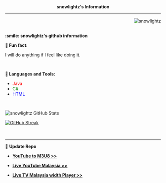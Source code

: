 <div align="center"><strong>snowlightz's Information</strong></div>
  <hr>
  <p align="right"><img src="https://komarev.com/ghpvc/?username=snowlightz&label=Views&color=0e75b6&style=flat" alt="snowlightz"></p>
  <br>
  <strong>:smile: snowlightz's github information</strong>
  <br>

  <b>🔗 Fun fact:</b> <p>I will do anything if I feel like doing it.</p>
  <br>

  <b>🔧 Languages and Tools:</b>
  - <a target="_blank" rel="noreferrer" style="color: red;">Java</a> 
  - <a target="_blank" rel="noreferrer" style="color: green;">C#</a>
  - <a target="_blank" rel="noreferrer" style="color: blue;">HTML</a>

  <br>

  ![snowlightz GitHub Stats](https://stats.hyochan.dev/api/github-stats-advanced?login=snowlightz)

  [![GitHub Streak](https://github-readme-streak-stats.herokuapp.com/?user=snowlightz&show_icon=true&locale=en&theme=github-dark-blue)](https://git.io/streak-stats)

  <br>
  <hr>

  🔗 <b>Update Repo</b>

  - **[YouTube to M3U8 >>](https://github.com/ZazerConer/YouTube-to-M3U8)**

  - **[Live YouTube Malaysia >>](https://github.com/ZazerConer/liveYTmalaysia)**

  - **[Live TV Malaysia width Player >>](https://github.com/ZazerConer/live-tv-malaysia-with-player)**
